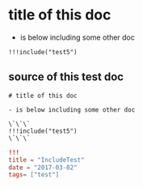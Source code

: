 
# title of this doc

- is below including some other doc

```
!!!include("test5")
```



## source of this test doc

```
# title of this doc

- is below including some other doc

\`\`\`
!!!include("test5")
\`\`\`

```


```toml
!!!
title = "IncludeTest"
date = "2017-03-02"
tags= ["test"]
```
